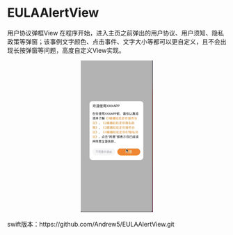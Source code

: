 # EULAAlertView
用户协议弹框View 
在程序开始，进入主页之前弹出的用户协议、用户须知、隐私政策等弹窗；该事例文字颜色、点击事件、文字大小等都可以更自定义，且不会出现长按弹窗等问题，高度自定义View实现。
<p align="center">
<img width=33% alt="wx20170601-170002 2x" src="https://github.com/Andrew5/EULAView/blob/main/截屏2021-10-27%20上午4.26.59.png"> 
  
</p>
swift版本：https://github.com/Andrew5/EULAAlertView.git
